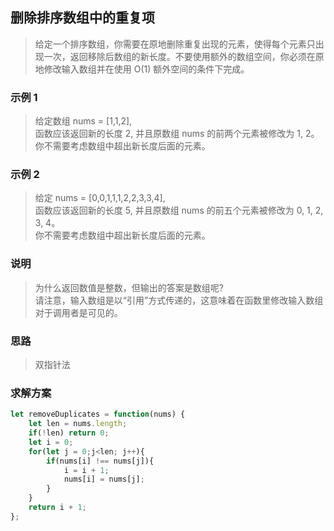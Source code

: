 
## 删除排序数组中的重复项
> 给定一个排序数组，你需要在原地删除重复出现的元素，使得每个元素只出现一次，返回移除后数组的新长度。不要使用额外的数组空间，你必须在原地修改输入数组并在使用 O(1) 额外空间的条件下完成。

### 示例 1
> 给定数组 nums = [1,1,2],  
> 函数应该返回新的长度 2, 并且原数组 nums 的前两个元素被修改为 1, 2。     
> 你不需要考虑数组中超出新长度后面的元素。
### 示例 2
> 给定 nums = [0,0,1,1,1,2,2,3,3,4],  
> 函数应该返回新的长度 5, 并且原数组 nums 的前五个元素被修改为 0, 1, 2, 3, 4。    
> 你不需要考虑数组中超出新长度后面的元素。
### 说明
> 为什么返回数值是整数，但输出的答案是数组呢?    
> 请注意，输入数组是以“引用”方式传递的，这意味着在函数里修改输入数组对于调用者是可见的。  


### 思路
> 双指针法

### 求解方案
```javascript 1.8
let removeDuplicates = function(nums) {
    let len = nums.length;
    if(!len) return 0;
    let i = 0;
    for(let j = 0;j<len; j++){
        if(nums[i] !== nums[j]){
            i = i + 1;
            nums[i] = nums[j];
        }
    }
    return i + 1;
};
```
